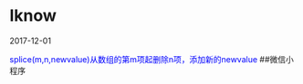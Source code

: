 # Iknow
2017-12-01    
 <!-- 引入样式 -->
 <link rel="stylesheet" href="https://unpkg.com/element-ui/lib/theme-default/index.css">    
  <span style="color:blue;">
   splice(m,n,newvalue)从数组的第m项起删除n项，添加新的newvalue
 </span>
##微信小程序

